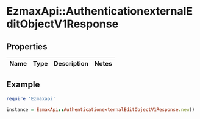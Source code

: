 # EzmaxApi::AuthenticationexternalEditObjectV1Response

## Properties

| Name | Type | Description | Notes |
| ---- | ---- | ----------- | ----- |

## Example

```ruby
require 'Ezmaxapi'

instance = EzmaxApi::AuthenticationexternalEditObjectV1Response.new()
```

